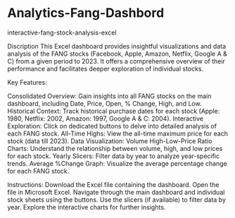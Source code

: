 # Analytics-Fang-Dashbord
interactive-fang-stock-analysis-excel

Discription
This Excel dashboard provides insightful visualizations and data analysis of the FANG stocks (Facebook, Apple, Amazon, Netflix, Google A & C) from a given period to 2023. It offers a comprehensive overview of their performance and facilitates deeper exploration of individual stocks.

Key Features:

Consolidated Overview: Gain insights into all FANG stocks on the main dashboard, including Date, Price, Open, % Change, High, and Low.
Historical Context: Track historical purchase dates for each stock (Apple: 1980, Netflix: 2002, Amazon: 1997, Google A & C: 2004).
Interactive Exploration: Click on dedicated buttons to delve into detailed analysis of each FANG stock.
All-Time Highs: View the all-time maximum price for each stock (data till 2023).
Data Visualization:
Volume High-Low-Price Ratio Charts: Understand the relationship between volume, high, and low prices for each stock.
Yearly Slicers: Filter data by year to analyze year-specific trends.
Average %Change Graph: Visualize the average percentage change for each FANG stock.

Instructions:
Download the Excel file containing the dashboard.
Open the file in Microsoft Excel.
Navigate through the main dashboard and individual stock sheets using the buttons.
Use the slicers (if available) to filter data by year.
Explore the interactive charts for further insights.
